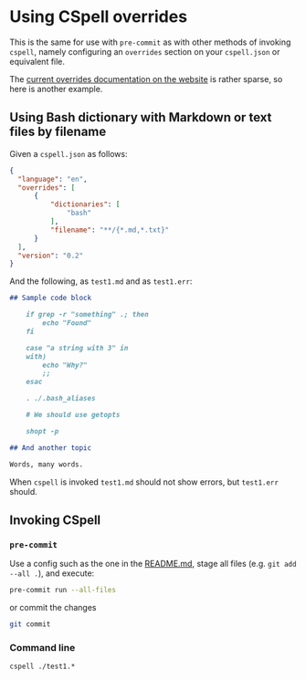 # Using CSpell overrides

This is the same for use with `pre-commit` as with other methods of invoking
`cspell`, namely configuring an `overrides` section on your `cspell.json`
or equivalent file.

The [current overrides documentation on the
website](https://cspell.org/configuration/overrides/) is rather sparse, so here
is another example.

## Using Bash dictionary with Markdown or text files by filename

Given a `cspell.json` as follows:

``` json
{
  "language": "en",
  "overrides": [
      {
          "dictionaries": [
              "bash"
          ],
          "filename": "**/{*.md,*.txt}"
      }
  ],
  "version": "0.2"
}
```

And the following, as `test1.md` and as `test1.err`:

``` markdown
## Sample code block

    if grep -r "something" .; then
        echo "Found"
    fi

    case "a string with 3" in
    with)
        echo "Why?"
        ;;
    esac

    . ./.bash_aliases

    # We should use getopts

    shopt -p

## And another topic

Words, many words.
```

When `cspell` is invoked `test1.md` should not show errors, but `test1.err`
should.

## Invoking CSpell

### `pre-commit`

Use a config such as the one in the [README.md](../README.md), stage all files
(e.g. `git add --all .`), and execute:

``` bash
pre-commit run --all-files
```

or commit the changes

``` bash
git commit
```

### Command line

`cspell ./test1.*`
